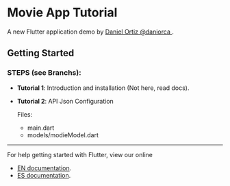 # Movie App Tutorial

A new Flutter application demo by [Daniel Ortiz @daniorca ](https://github.com/daniorca/movieapp_flutter).

## Getting Started

### STEPS (see Branchs):
- **Tutorial 1**: Introduction and installation (Not here, read docs).


- **Tutorial 2**: API Json Configuration

  Files:
  + main.dart
  + models/modieModel.dart

----

For help getting started with Flutter, view our online
- [EN documentation](https://flutter.io/).
- [ES documentation](https://flutter-es.io/).
